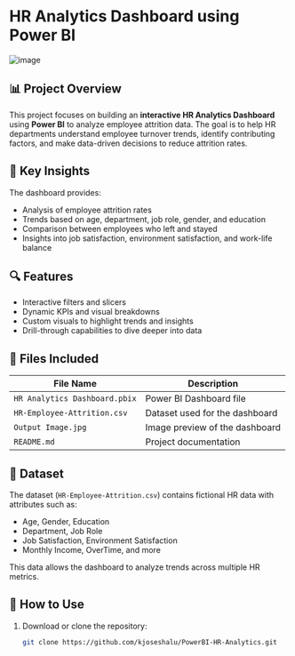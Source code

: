 # HR Analytics Dashboard using Power BI


![image]()


## 📊 Project Overview

This project focuses on building an **interactive HR Analytics Dashboard** using **Power BI** to analyze employee attrition data. The goal is to help HR departments understand employee turnover trends, identify contributing factors, and make data-driven decisions to reduce attrition rates.

## 🧠 Key Insights

The dashboard provides:

- Analysis of employee attrition rates
- Trends based on age, department, job role, gender, and education
- Comparison between employees who left and stayed
- Insights into job satisfaction, environment satisfaction, and work-life balance

## 🔍 Features

- Interactive filters and slicers
- Dynamic KPIs and visual breakdowns
- Custom visuals to highlight trends and insights
- Drill-through capabilities to dive deeper into data

## 📁 Files Included

| File Name                    | Description                                    |
|-----------------------------|------------------------------------------------|
| `HR Analytics Dashboard.pbix` | Power BI Dashboard file                        |
| `HR-Employee-Attrition.csv` | Dataset used for the dashboard                 |
| `Output Image.jpg`          | Image preview of the dashboard                 |
| `README.md`                 | Project documentation                          |

## 📂 Dataset

The dataset (`HR-Employee-Attrition.csv`) contains fictional HR data with attributes such as:

- Age, Gender, Education
- Department, Job Role
- Job Satisfaction, Environment Satisfaction
- Monthly Income, OverTime, and more

This data allows the dashboard to analyze trends across multiple HR metrics.

## 🚀 How to Use

1. Download or clone the repository:
   ```bash
   git clone https://github.com/kjoseshalu/PowerBI-HR-Analytics.git

